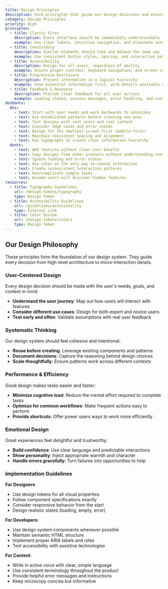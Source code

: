 ```yaml
---
title: Design Principles
description: Core principles that guide our design decisions and ensure consistency across all user experiences.
category: Design Principles
priority: High
principles:
  - title: Clarity First
    description: Every interface should be immediately understandable
    example: Use clear labels, intuitive navigation, and eliminate unnecessary complexity
  - title: Consistency
    description: Similar elements should look and behave the same way
    example: Use consistent button styles, spacing, and interaction patterns throughout the system
  - title: Accessibility
    description: Design for all users, regardless of ability
    example: Ensure proper contrast, keyboard navigation, and screen reader compatibility
  - title: Progressive Disclosure
    description: Present information in a logical hierarchy
    example: Show essential information first, with details available on demand
  - title: Feedback & Response
    description: Provide clear feedback for all user actions
    example: Loading states, success messages, error handling, and confirmation dialogs
dosDonts:
  dos:
    - text: Start with user needs and work backwards to solutions
    - text: Use established patterns before creating new ones
    - text: Test designs with real users and real content
    - text: Consider edge cases and error states
    - text: Design for the smallest screen first (mobile-first)
    - text: Maintain consistent spacing and alignment
    - text: Use typography to create clear information hierarchy
  donts:
    - text: Add features without clear user benefit
    - text: Copy designs from other products without understanding context
    - text: Ignore loading and error states
    - text: Use color as the only way to convey information
    - text: Create inconsistent interaction patterns
    - text: Overcomplicate simple tasks
    - text: Assume users will discover hidden features
resources:
  - title: Typography Guidelines
    url: /design-tokens/typography
    type: Design Token
  - title: Accessibility Guidelines
    url: /guidelines/accessibility
    type: External Link
  - title: Color System
    url: /design-tokens/colors
    type: Design Token
---
```


## Our Design Philosophy

These principles form the foundation of our design system. They guide every decision from high-level architecture to micro-interaction details.

### User-Centered Design

Every design decision should be made with the user's needs, goals, and context in mind:
- **Understand the user journey**: Map out how users will interact with features
- **Consider different use cases**: Design for both expert and novice users  
- **Test early and often**: Validate assumptions with real user feedback

### Systematic Thinking

Our design system should feel cohesive and intentional:
- **Reuse before creating**: Leverage existing components and patterns
- **Document decisions**: Capture the reasoning behind design choices
- **Scale thoughtfully**: Ensure patterns work across different contexts

### Performance & Efficiency

Good design makes tasks easier and faster:
- **Minimize cognitive load**: Reduce the mental effort required to complete tasks
- **Optimize for common workflows**: Make frequent actions easy to perform
- **Provide shortcuts**: Offer power users ways to work more efficiently

### Emotional Design

Great experiences feel delightful and trustworthy:
- **Build confidence**: Use clear language and predictable interactions
- **Show personality**: Inject appropriate warmth and character
- **Handle errors gracefully**: Turn failures into opportunities to help

### Implementation Guidelines

**For Designers**:
- Use design tokens for all visual properties
- Follow component specifications exactly
- Consider responsive behavior from the start
- Design realistic states (loading, empty, error)

**For Developers**:
- Use design system components whenever possible
- Maintain semantic HTML structure
- Implement proper ARIA labels and roles
- Test accessibility with assistive technologies

**For Content**:
- Write in active voice with clear, simple language
- Use consistent terminology throughout the product
- Provide helpful error messages and instructions
- Keep microcopy concise but informative